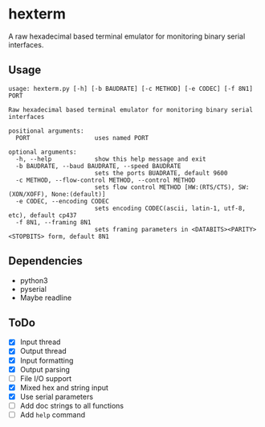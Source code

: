 # hexterm
A raw hexadecimal based terminal emulator for monitoring binary serial interfaces.

## Usage
```
usage: hexterm.py [-h] [-b BAUDRATE] [-c METHOD] [-e CODEC] [-f 8N1] PORT

Raw hexadecimal based terminal emulator for monitoring binary serial interfaces

positional arguments:
  PORT                  uses named PORT

optional arguments:
  -h, --help            show this help message and exit
  -b BAUDRATE, --baud BAUDRATE, --speed BAUDRATE
                        sets the ports BUADRATE, default 9600
  -c METHOD, --flow-control METHOD, --control METHOD
                        sets flow control METHOD [HW:(RTS/CTS), SW:(XON/XOFF), None:(default)]
  -e CODEC, --encoding CODEC
                        sets encoding CODEC(ascii, latin-1, utf-8, etc), default cp437
  -f 8N1, --framing 8N1
                        sets framing parameters in <DATABITS><PARITY><STOPBITS> form, default 8N1

```

## Dependencies
- python3
- pyserial
- Maybe readline

## ToDo
- [x] Input thread
- [x] Output thread
- [x] Input formatting
- [x] Output parsing
- [ ] File I/O support
- [x] Mixed hex and string input
- [x] Use serial parameters
- [ ] Add doc strings to all functions
- [ ] Add `help` command
